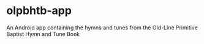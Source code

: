 # olpbhtb-app
An Android app containing the hymns and tunes from the Old-Line Primitive Baptist Hymn and Tune Book
